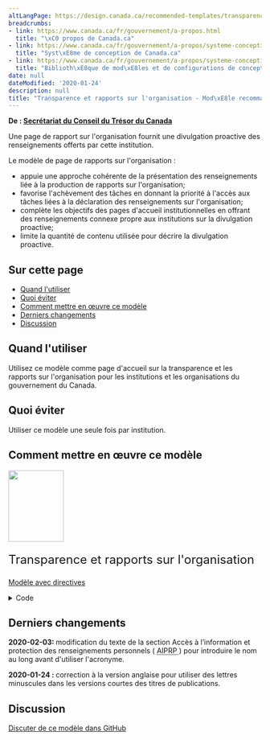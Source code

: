 ```yaml
---
altLangPage: https://design.canada.ca/recommended-templates/transparency.html
breadcrumbs:
- link: https://www.canada.ca/fr/gouvernement/a-propos.html
  title: "\xC0 propos de Canada.ca"
- link: https://www.canada.ca/fr/gouvernement/a-propos/systeme-conception.html
  title: "Syst\xE8me de conception de Canada.ca"
- link: https://www.canada.ca/fr/gouvernement/a-propos/systeme-conception/bibliotheque-modeles.html
  title: "Biblioth\xE8que de mod\xE8les et de configurations de conception"
date: null
dateModified: '2020-01-24'
description: null
title: "Transparence et rapports sur l'organisation - Mod\xE8le recommand\xE9 de Canada.ca"
---
```



<p class="gc-byline">
 <strong>
  De :
  <a href="https://www.canada.ca/fr/secretariat-conseil-tresor.html">
   Secrétariat du Conseil du Trésor du Canada
  </a>
 </strong>
</p>

<p>
 Une page de rapport sur l'organisation fournit une divulgation proactive des renseignements offerts par cette institution.
</p>

<p>
 Le modèle de page de rapports sur l'organisation :
</p>

<ul>
 <li>
  appuie une approche cohérente de la présentation des renseignements liée à la production de rapports sur l'organisation;
 </li>
 <li>
  favorise l'achèvement des tâches en donnant la priorité à l'accès aux tâches liées à la déclaration des renseignements sur l'organisation;
 </li>
 <li>
  complète les objectifs des pages d'accueil institutionnelles en offrant des renseignements connexe propre aux institutions sur la divulgation proactive;
 </li>
 <li>
  limite la quantité de contenu utilisée pour décrire la divulgation proactive.
 </li>
</ul>

<section>
 <h2>
  Sur cette page
 </h2>
 <ul>
  <li>
   <a href="#quand">
    Quand l'utiliser
   </a>
  </li>
  <li>
   <a href="#eviter">
    Quoi éviter
   </a>
  </li>
  <li>
   <a href="#comment">
    Comment mettre en œuvre ce modèle
   </a>
  </li>
  <li>
   <a href="#changements">
    Derniers changements
   </a>
  </li>
  <li>
   <a href="#discussion">
    Discussion
   </a>
  </li>
 </ul>
</section>

<section>
 <h2 id="quand">
  Quand l'utiliser
 </h2>
 <p>
  Utilisez ce modèle comme page d'accueil sur la transparence et les rapports sur l'organisation pour les institutions et les organisations du gouvernement du Canada.
 </p>
</section>

<section>
 <h2 id="eviter">
  Quoi éviter
 </h2>
 <p>
  Utiliser ce modèle une seule fois par institution.
 </p>
</section>

<section>
 <h2 id="comment">
  Comment mettre en œuvre ce modèle
 </h2>
 <div class="row mrgn-tp-lg mrgn-bttm-lg">
  <div class="col-xs-10 col-sm-10 col-md-8 col-lg-8">
   <div class="gc-dwnld">
    <div class="row">
     <div class="col-xs-10 col-sm-3 col-md-3 col-lg-2">
      <p>
       <a class="gc-dwnld-lnk" href="../mise-en-page/transparence_directives.html">
        <img alt="" class="thumbnail gc-dwnld-img" height="142" src="../images/transparency-fr-cropped.png" width="110"/>
       </a>
      </p>
     </div>
     <div class="col-xs-12 col-sm-9 col-md-9 col-lg-10">
      <p class="mrgn-tp-md" style="font-size:24px;line-height:1em;">
       <span>
        Transparence et rapports sur l'organisation
       </span>
      </p>
      <p>
       <a class="btn btn-call-to-action" href="../mise-en-page/transparence_directives.html">
        Modèle avec directives
       </a>
      </p>
     </div>
    </div>
   </div>
  </div>
 </div>
 <details>
  <summary>
   Code
  </summary>
  <span id="code">
  </span>
  <pre class="prettyprint"><code>&lt;h1 property="name" id="wb-cont"&gt;Transparence: [Institution]&lt;/h1&gt;
&lt;p class="pagetag"&gt;Divulgation proactive de l’information de [institution], qui est rendue publique afin que la population canadienne et le Parlement soient mieux en mesure de demander des comptes au gouvernement et aux représentants du secteur public.&lt;/p&gt;
 &lt;section&gt;
   &lt;div class="row wb-eqht mrgn-bttm-md"&gt;
    &lt;div class="col-md-4"&gt;
     &lt;section class="gc-drmt"&gt;
      &lt;h2 class="h4"&gt;&lt;a href="https://pm.gc.ca/fr/lettres-de-mandat/lettre-de-mandat-de-la-presidente-du-conseil-du-tresor-du-canada"&gt;Lettre de mandat reçue du premier ministre&lt;/a&gt;&lt;/h2&gt;
      &lt;p&gt;Engagements et priorités du gouvernement&lt;/p&gt;
     &lt;/section&gt;
    &lt;/div&gt;
    &lt;div class="col-md-4"&gt;
     &lt;section class="gc-drmt"&gt;
      &lt;h2 class="h4"&gt;&lt;a href="/content/canadasite/fr/secretariat-conseil-tresor/organisation/rapports/plan-ministeriel-secretariat-conseil-tresor-canada-2018-2019.html"&gt;Plan ministériel&lt;/a&gt;&lt;/h2&gt;
      &lt;p&gt;Objectifs de rendement pour l’avenir&lt;/p&gt;
     &lt;/section&gt;
    &lt;/div&gt;
    &lt;div class="col-md-4"&gt;
     &lt;section class="gc-drmt"&gt;
      &lt;h2 class="h4"&gt;&lt;a href="https://www.canada.ca/fr/secretariat-conseil-tresor/organisation/rapports/2017-2018-rapport-resultats-ministeriels.html"&gt;Rapport sur les résultats ministériels&lt;/a&gt;&lt;/h2&gt;
      &lt;p&gt;Cibles de rendement atteintes par le Ministère au cours de la dernière année&lt;/p&gt;
     &lt;/section&gt;
    &lt;/div&gt;
    &lt;div class="clearfix"&gt;&lt;/div&gt;
    &lt;div class="col-md-4"&gt;
     &lt;section class="gc-drmt"&gt;
      &lt;h2 class="h4"&gt;&lt;a href="https://www.tbs-sct.gc.ca/pd-dp/dthe-dfva/index-fra.asp"&gt;Frais de voyage et d'accueil&lt;/a&gt;&lt;/h2&gt;
      &lt;p&gt;Dépenses liées aux voyages, à l’accueil et aux conférences&lt;/p&gt;
     &lt;/section&gt;
    &lt;/div&gt;
    &lt;div class="col-md-4"&gt;
     &lt;section class="gc-drmt"&gt;
      &lt;h2 class="h4"&gt;&lt;a href="https://ouvert.canada.ca/fr/search/contrats?contracts%5B0%5D=org_name_en%3ATreasury%20Board%20of%20Canada%20Secretariat"&gt;Contrats gouvernementaux octroyés&lt;/a&gt;&lt;/h2&gt;
      &lt;p&gt;Contrats ministériels supérieurs à 10&amp;#160;000&amp;#160;$&lt;/p&gt;
     &lt;/section&gt;
    &lt;/div&gt;
    &lt;div class="col-md-4"&gt;
     &lt;section class="gc-drmt"&gt;
      &lt;h2 class="h4"&gt;&lt;a href="https://rechercher.ouvert.canada.ca/fr/gc/"&gt;Subventions et contributions&lt;/a&gt;&lt;/h2&gt;
      &lt;p&gt;Transferts d’argent, de biens, de services ou d’actifs à des personnes, des organisations ou d’autres ordres de gouvernement&lt;/p&gt;
     &lt;/section&gt;
    &lt;/div&gt;
    &lt;div class="clearfix"&gt;&lt;/div&gt;
    &lt;div class="col-md-4"&gt;
     &lt;section class="gc-drmt"&gt;
      &lt;h2 class="h4"&gt;&lt;a href="https://ouvert.canada.ca/fr/search/wrongdoing"&gt;Divulgation d'actes répréhensibles graves en milieu de travail&lt;/a&gt;&lt;/h2&gt;
      &lt;p&gt;Actes répréhensibles&lt;/p&gt;
     &lt;/section&gt;
    &lt;/div&gt;
    &lt;div class="col-md-4"&gt;
     &lt;section class="gc-drmt"&gt;
      &lt;h2 class="h4"&gt;&lt;a href="https://ouvert.canada.ca/fr/search/reclassification?reclassification%5B0%5D=org_name_en%3ATreasury%20Board%20of%20Canada%20Secretariat"&gt;Reclassification des postes de la fonction publique&lt;/a&gt;&lt;/h2&gt;
      &lt;p&gt;Postes du gouvernement qui ont été reclassifiés&lt;/p&gt;
     &lt;/section&gt;
    &lt;/div&gt;
    &lt;div class="col-md-4"&gt;
     &lt;section class="gc-drmt"&gt;
      &lt;h2 class="h4"&gt;&lt;a href="https://www.canada.ca/fr/secretariat-conseil-tresor/organisation/transparence/rapports-financiers-trimestriels.html"&gt;Rapports financiers trimestriels&lt;/a&gt;&lt;/h2&gt;
      &lt;p&gt;Dépenses trimestrielles du Ministère&lt;/p&gt;
     &lt;/section&gt;
    &lt;/div&gt;
    &lt;div class="clearfix"&gt;&lt;/div&gt;
    &lt;div class="col-md-4"&gt;
     &lt;section class="gc-drmt"&gt;
      &lt;h2 class="h4"&gt;&lt;a href="https://www.canada.ca/fr/secretariat-conseil-tresor/organisation/transparence/verification-interne-evaluation-secretariat-conseil-tresor-canada.html"&gt;Audits et évaluations&lt;/a&gt;&lt;/h2&gt;
      &lt;p&gt;Rapports annuels sur les audits et évaluations des programmes et services&lt;/p&gt;
     &lt;/section&gt;
    &lt;/div&gt;
    &lt;div class="col-md-4"&gt;
     &lt;section class="gc-drmt"&gt;
      &lt;h2 class="h4"&gt;&lt;a href="https://www.canada.ca/fr/gouvernement/systeme/consultations/consultationdescanadiens.html"&gt;Consultations&lt;/a&gt;&lt;/h2&gt;
      &lt;p&gt;Consultations publiques ouvertes et rapports sur les consultations terminées&lt;/p&gt;
     &lt;/section&gt;
    &lt;/div&gt;
    &lt;div class="col-md-4"&gt;
     &lt;section class="gc-drmt"&gt;
      &lt;h2 class="h4"&gt;&lt;a href="https://www.canada.ca/fr/secretariat-conseil-tresor/organisation/transparence/documents-information-secretariat-conseil-tresor-canada.html"&gt;Documents d’information&lt;/a&gt;&lt;/h2&gt;
      &lt;p&gt;Notes d’information préparées à l’intention de la présidente, du secrétaire et des cadres supérieurs&lt;/p&gt;
     &lt;/section&gt;
    &lt;/div&gt;
   &lt;/div&gt;
  &lt;/section&gt;
  &lt;section&gt;
   &lt;div&gt;
    &lt;div class="row mrgn-bttm-lg"&gt;
     &lt;div class="col-md-12"&gt;
      &lt;section class="mrgn-bttm-lg"&gt;
       &lt;h2&gt;Vous n’avez pas trouvé ce que vous cherchiez&lt;/h2&gt;
       &lt;p&gt;Demandes d'accès à l’information et protection des renseignements personnels (&lt;abbr title="Accès à l’information et protection des renseignements personnels"&gt;AIPRP&lt;/abbr&gt;) : &lt;/p&gt;
       &lt;ul class="list-unstyled"&gt;
        &lt;li class="pull-left mrgn-rght-lg"&gt;&lt;a class="btn btn-primary" href="#"&gt;Faites une demande d'&lt;abbr title="Accès à l’information et protection des renseignements personnels"&gt;AIPRP&lt;/abbr&gt;&lt;/a&gt;&lt;/li&gt;
        &lt;li class="pull-left mrgn-tp-sm"&gt;&lt;a href="#"&gt;Trouvez une demande précédente d'&lt;abbr title="Accès à l’information et protection des renseignements personnels"&gt;AIPRP&lt;/abbr&gt;&lt;/a&gt;&lt;/li&gt;
       &lt;/ul&gt;
      &lt;/section&gt;
     &lt;/div&gt;
    &lt;/div&gt;
   &lt;/div&gt;
  &lt;/section&gt;
 &lt;/section&gt;</code></pre>
 </details>
</section>


<section>
 <h2 id="changements">
  Derniers changements
 </h2>
 <p>
  <strong>
   2020-02-03:
  </strong>
  modification du texte de la section Accès à l’information et protection des renseignements personnels (
  <abbr title="Accès à l’information et protection des renseignements personnels">
   AIPRP
  </abbr>
  ) pour introduire le nom au long avant d'utiliser l'acronyme.
 </p>
 <p>
  <strong>
   2020-01-24 :
  </strong>
  correction à la version anglaise pour utiliser des lettres minuscules dans les versions courtes des titres de publications.
 </p>
</section>

<section>
 <h2 id="discussion">
  Discussion
 </h2>
 <p>
  <a href="https://github.com/canada-ca/design-system-systeme-conception/issues">
   Discuter de ce modèle dans GitHub
  </a>
 </p>
</section>


